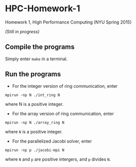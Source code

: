 # HPC-Homework-1
Homework 1, High Performance Computing (NYU Spring 2015)

*(Still in progress)*

## Compile the programs
Simply enter `make` in a terminal.

## Run the programs
* For the integer version of ring communication, enter
```
mpirun -np N ./int_ring N
```
where N is a positive integer.
* For the array version of ring communication, enter
```
mpirun -np N ./array_ring N
```
where `N` is a positive integer.
* For the parallelized Jacobi solver, enter
```
mpirun -np p ./jacobi-mpi N
```
where `N` and `p` are positive intergers, and `p` divides `N`.


